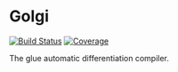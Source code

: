 # Golgi

[![Build Status](https://github.com/Roger-luo/Golgi.jl/workflows/CI/badge.svg)](https://github.com/Roger-luo/Golgi.jl/actions)
[![Coverage](https://codecov.io/gh/Roger-luo/Golgi.jl/branch/master/graph/badge.svg)](https://codecov.io/gh/Roger-luo/Golgi.jl)

The glue automatic differentiation compiler.
